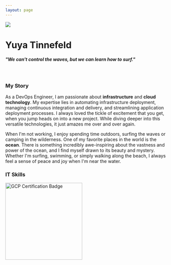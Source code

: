 ```yaml
---
layout: page
---
```


<div class="home-info-container">
	<div class="home-img-container">
		<img src="/images/yuyatinnefeld.png">
	</div>
	<div class="home-info-text">
		<h1>Yuya Tinnefeld</h1>
		<h5 style="font-weight: 0;">"We can't control the waves, but we can learn how to surf."</h5>
	</div>
</div><br>

### My Story
As a DevOps Engineer, I am passionate about <b>infrastructure</b> and <b>cloud technology</b>. My expertise lies in automating infrastructure deployment, managing continuous integration and delivery, and streamlining application deployment processes. I always loved the tickle of excitement that you get, when you jump heads on into a new project. While diving deeper into this versatile technologies, it just amazes me over and over again.

When I'm not working, I enjoy spending time outdoors, surfing the waves or camping in the wilderness. One of my favorite places in the world is the <b> ocean</b>. There is something incredibly awe-inspiring about the vastness and power of the ocean, and I find myself drawn to its beauty and mystery. Whether I'm surfing, swimming, or simply walking along the beach, I always feel a sense of peace and joy when I'm near the water.

### IT Skills

<div class="three-columns">
	<div class="column_4" data-iframe-width="150" data-iframe-height="240" data-share-badge-id="4ae88676-0b8c-469d-96fd-7aa63d4ef315" data-share-badge-host="https://www.credly.com"></div>
	<script type="text/javascript" async src="//cdn.credly.com/assets/utilities/embed.js"></script>
	<div class="column_4" data-iframe-width="150" data-iframe-height="240" data-share-badge-id="b3a68d4b-eb8e-494e-a02a-d2131246f9b5" data-share-badge-host="https://www.credly.com"></div>
	<script type="text/javascript" async src="//cdn.credly.com/assets/utilities/embed.js"></script>
	<div class="column_4" data-iframe-width="150" data-iframe-height="240" data-share-badge-id="1f88e05f-d3d3-47cd-bb24-3b043dacfc22" data-share-badge-host="https://www.credly.com"></div>
	<div class="column_4">
	<a href="https://google.accredible.com/a304e3a8-4fd0-4f8c-92e4-19a353df6f67" target="_blank">
  		<img style="height:240px;" src="/images/certification/gcp-badge.png" alt="GCP Certification Badge">
	</a>
	</div>
</div>

	  	
